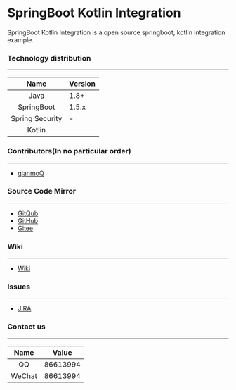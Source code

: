 # SpringBoot Kotlin Integration

SpringBoot Kotlin Integration is a open source springboot, kotlin integration example.

### Technology distribution
    
---

|Name|Version|
|:---:|---|
|Java|1.8+|
|SpringBoot|1.5.x|
|Spring Security|-|
|Kotlin||

### Contributors(In no particular order)

---

- [qianmoQ](https://github.com/qianmoQ)

### Source Code Mirror

---

- [GitQub](https://gitqub.com/springboot-integration/springboot-kotlin-integration.git)
- [GitHub](https://github.com/SpringBootIntegration/springboot-kotlin-integration.git)
- [Gitee](https://gitee.com/SpringBootIntegratio/springboot-kotlin-integration.git)

### Wiki

---

- [Wiki](http://wiki.ttxit.com/display/SpringBootIntegration)

### Issues

---

- [JIRA](http://jira.ttxit.com/projects/SPRINATION)

### Contact us
    
---

|Name|Value|
|:---:|---|
|QQ|86613994|
|WeChat|86613994|
